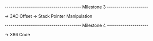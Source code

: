 --------------------------------------- Milestone 3 ---------------------

<!-- -> Final -->
<!-- -> Type casting fix ( boolean ) -->
<!-- -> Local Variable Scope Redeclaration -->
<!-- -> PushParam and PopParams -->
-> 3AC Offset
-> Stack Pointer Manipulation
<!-- -> No heap, only stack -->
<!-- -> Return Address -->

--------------------------------------- Milestone 4 ---------------------

-> X86 Code